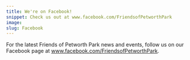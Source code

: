 ```yaml
---
title: We're on Facebook!
snippet: Check us out at www.facebook.com/FriendsofPetworthPark
image: 
slug: Facebook
---
```


For the latest Friends of Petworth Park news and events, follow us on our Facebook page at www.facebook.com/FriendsofPetworthPark.
